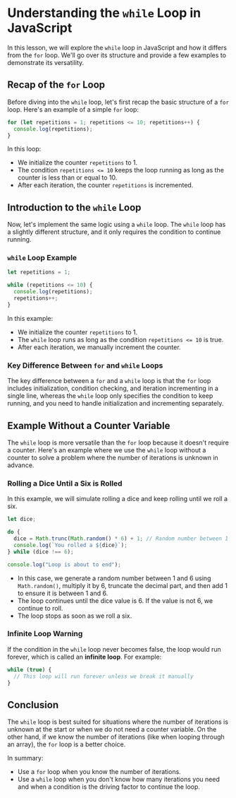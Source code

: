 # Understanding the `while` Loop in JavaScript

In this lesson, we will explore the `while` loop in JavaScript and how it differs from the `for` loop. We'll go over its structure and provide a few examples to demonstrate its versatility.

## Recap of the `for` Loop

Before diving into the `while` loop, let's first recap the basic structure of a `for` loop. Here's an example of a simple `for` loop:

```javascript
for (let repetitions = 1; repetitions <= 10; repetitions++) {
  console.log(repetitions);
}
```

In this loop:

- We initialize the counter `repetitions` to 1.
- The condition `repetitions <= 10` keeps the loop running as long as the counter is less than or equal to 10.
- After each iteration, the counter `repetitions` is incremented.

## Introduction to the `while` Loop

Now, let's implement the same logic using a `while` loop. The `while` loop has a slightly different structure, and it only requires the condition to continue running.

### `while` Loop Example

```javascript
let repetitions = 1;

while (repetitions <= 10) {
  console.log(repetitions);
  repetitions++;
}
```

In this example:

- We initialize the counter `repetitions` to 1.
- The `while` loop runs as long as the condition `repetitions <= 10` is true.
- After each iteration, we manually increment the counter.

### Key Difference Between `for` and `while` Loops

The key difference between a `for` and a `while` loop is that the `for` loop includes initialization, condition checking, and iteration incrementing in a single line, whereas the `while` loop only specifies the condition to keep running, and you need to handle initialization and incrementing separately.

## Example Without a Counter Variable

The `while` loop is more versatile than the `for` loop because it doesn't require a counter. Here's an example where we use the `while` loop without a counter to solve a problem where the number of iterations is unknown in advance.

### Rolling a Dice Until a Six is Rolled

In this example, we will simulate rolling a dice and keep rolling until we roll a six.

```javascript
let dice;

do {
  dice = Math.trunc(Math.random() * 6) + 1; // Random number between 1 and 6
  console.log(`You rolled a ${dice}`);
} while (dice !== 6);

console.log("Loop is about to end");
```

- In this case, we generate a random number between 1 and 6 using `Math.random()`, multiply it by 6, truncate the decimal part, and then add 1 to ensure it is between 1 and 6.
- The loop continues until the dice value is 6. If the value is not 6, we continue to roll.
- The loop stops as soon as we roll a six.

### Infinite Loop Warning

If the condition in the `while` loop never becomes false, the loop would run forever, which is called an **infinite loop**. For example:

```javascript
while (true) {
  // This loop will run forever unless we break it manually
}
```

## Conclusion

The `while` loop is best suited for situations where the number of iterations is unknown at the start or when we do not need a counter variable. On the other hand, if we know the number of iterations (like when looping through an array), the `for` loop is a better choice.

In summary:

- Use a `for` loop when you know the number of iterations.
- Use a `while` loop when you don't know how many iterations you need and when a condition is the driving factor to continue the loop.
